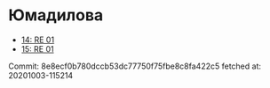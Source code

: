 # Юмадилова
- [14: RE 01](14.md)
- [15: RE 01](15.md)

Commit: 8e8ecf0b780dccb53dc77750f75fbe8c8fa422c5
 fetched at: 20201003-115214
